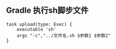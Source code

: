 ## Gradle 执行sh脚步文件



```
task upload(type: Exec) {
    executable 'sh'
    args "-c","../文件名.sh $参数1 $参数2"
}
```

